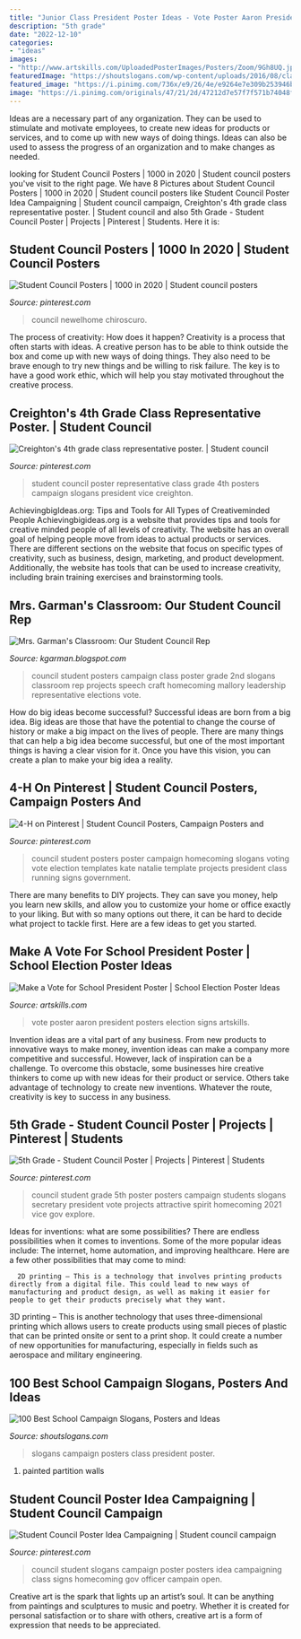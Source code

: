 ```yaml
---
title: "Junior Class President Poster Ideas - Vote Poster Aaron President Posters Election Signs Artskills"
description: "5th grade"
date: "2022-12-10"
categories:
- "ideas"
images:
- "http://www.artskills.com/UploadedPosterImages/Posters/Zoom/9Gh8UQ.jpg"
featuredImage: "https://shoutslogans.com/wp-content/uploads/2016/08/class-president-poster-ideas.gif"
featured_image: "https://i.pinimg.com/736x/e9/26/4e/e9264e7e309b253946b3efc7170f4519.jpg"
image: "https://i.pinimg.com/originals/47/21/2d/47212d7e57f7f571b74048f3b82d951b.jpg"
---
```



Ideas are a necessary part of any organization. They can be used to stimulate and motivate employees, to create new ideas for products or services, and to come up with new ways of doing things. Ideas can also be used to assess the progress of an organization and to make changes as needed.

	

		
looking for Student Council Posters | 1000 in 2020 | Student council posters you've visit to the right page. We have 8 Pictures about Student Council Posters | 1000 in 2020 | Student council posters like Student Council Poster Idea Campaigning | Student council campaign, Creighton&#039;s 4th grade class representative poster. | Student council and also 5th Grade - Student Council Poster | Projects | Pinterest | Students. Here it is:
		
    
## Student Council Posters | 1000 In 2020 | Student Council Posters

<img loading=lazy src="https://i.pinimg.com/736x/e9/26/4e/e9264e7e309b253946b3efc7170f4519.jpg" onerror="this.onerror=null;this.src='https://tse4.mm.bing.net/th?id=OIP.Xc3QoG0X5Xq2RqGZC_4ZKwHaJ6&amp;pid=15.1';" alt="Student Council Posters | 1000 in 2020 | Student council posters">

_Source: pinterest.com_

>council newelhome chiroscuro. 

	

The process of creativity: How does it happen?
Creativity is a process that often starts with ideas. A creative person has to be able to think outside the box and come up with new ways of doing things. They also need to be brave enough to try new things and be willing to risk failure. The key is to have a good work ethic, which will help you stay motivated throughout the creative process.

    
## Creighton&#039;s 4th Grade Class Representative Poster. | Student Council

<img loading=lazy src="https://i.pinimg.com/originals/47/21/2d/47212d7e57f7f571b74048f3b82d951b.jpg" onerror="this.onerror=null;this.src='https://tse4.mm.bing.net/th?id=OIP.RHbhc7c4-dKJEA071dq9yAHaNK&amp;pid=15.1';" alt="Creighton&#039;s 4th grade class representative poster. | Student council">

_Source: pinterest.com_

>student council poster representative class grade 4th posters campaign slogans president vice creighton. 

	

AchievingbigIdeas.org: Tips and Tools for All Types of Creativeminded People
Achievingbigideas.org is a website that provides tips and tools for creative minded people of all levels of creativity. The website has an overall goal of helping people move from ideas to actual products or services. There are different sections on the website that focus on specific types of creativity, such as business, design, marketing, and product development. Additionally, the website has tools that can be used to increase creativity, including brain training exercises and brainstorming tools.

    
## Mrs. Garman&#039;s Classroom: Our Student Council Rep

<img loading=lazy src="http://3.bp.blogspot.com/_BhMux15gTss/TKE6PNWnTwI/AAAAAAAAADY/c3zXw1FdagQ/s400/001.JPG" onerror="this.onerror=null;this.src='https://tse2.mm.bing.net/th?id=OIP.KaT_00ZawpUocNPEsCr_QQAAAA&amp;pid=15.1';" alt="Mrs. Garman&#039;s Classroom: Our Student Council Rep">

_Source: kgarman.blogspot.com_

>council student posters campaign class poster grade 2nd slogans classroom rep projects speech craft homecoming mallory leadership representative elections vote. 

	

How do big ideas become successful?
Successful ideas are born from a big idea. Big ideas are those that have the potential to change the course of history or make a big impact on the lives of people. There are many things that can help a big idea become successful, but one of the most important things is having a clear vision for it. Once you have this vision, you can create a plan to make your big idea a reality.

    
## 4-H On Pinterest | Student Council Posters, Campaign Posters And

<img loading=lazy src="https://s-media-cache-ak0.pinimg.com/originals/67/43/ae/6743ae59992067d736668f9e5d81e32b.jpg" onerror="this.onerror=null;this.src='https://tse2.mm.bing.net/th?id=OIP.Csrp9Ui32V3QyHTjbzDbDAHaJ3&amp;pid=15.1';" alt="4-H on Pinterest | Student Council Posters, Campaign Posters and">

_Source: pinterest.com_

>council student posters poster campaign homecoming slogans voting vote election templates kate natalie template projects president class running signs government. 

	

There are many benefits to DIY projects. They can save you money, help you learn new skills, and allow you to customize your home or office exactly to your liking. But with so many options out there, it can be hard to decide what project to tackle first. Here are a few ideas to get you started.

    
## Make A Vote For School President Poster | School Election Poster Ideas

<img loading=lazy src="http://www.artskills.com/UploadedPosterImages/Posters/Zoom/9Gh8UQ.jpg" onerror="this.onerror=null;this.src='https://tse3.mm.bing.net/th?id=OIP.IBlg3JLX0Zhy3X5G3SKQQQHaF0&amp;pid=15.1';" alt="Make a Vote for School President Poster | School Election Poster Ideas">

_Source: artskills.com_

>vote poster aaron president posters election signs artskills. 

	

Invention ideas are a vital part of any business. From new products to innovative ways to make money, invention ideas can make a company more competitive and successful. However, lack of inspiration can be a challenge. To overcome this obstacle, some businesses hire creative thinkers to come up with new ideas for their product or service. Others take advantage of technology to create new inventions. Whatever the route, creativity is key to success in any business.

    
## 5th Grade - Student Council Poster | Projects | Pinterest | Students

<img loading=lazy src="https://s-media-cache-ak0.pinimg.com/originals/c6/09/6a/c6096a11ab2acafd0a32013d86b76c79.jpg" onerror="this.onerror=null;this.src='https://tse4.mm.bing.net/th?id=OIP.eUhlLP4nsjM2oaYgRrV0SwHaKB&amp;pid=15.1';" alt="5th Grade - Student Council Poster | Projects | Pinterest | Students">

_Source: pinterest.com_

>council student grade 5th poster posters campaign students slogans secretary president vote projects attractive spirit homecoming 2021 vice gov explore. 

	

Ideas for inventions: what are some possibilities?
There are endless possibilities when it comes to inventions. Some of the more popular ideas include:
The internet, home automation, and improving healthcare. Here are a few other possibilities that may come to mind: 

      2D printing – This is a technology that involves printing products directly from a digital file. This could lead to new ways of manufacturing and product design, as well as making it easier for people to get their products precisely what they want.
3D printing – This is another technology that uses three-dimensional printing which allows users to create products using small pieces of plastic that can be printed onsite or sent to a print shop. It could create a number of new opportunities for manufacturing, especially in fields such as aerospace and military engineering.

    
## 100 Best School Campaign Slogans, Posters And Ideas

<img loading=lazy src="https://shoutslogans.com/wp-content/uploads/2016/08/class-president-poster-ideas.gif" onerror="this.onerror=null;this.src='https://tse1.mm.bing.net/th?id=OIP.R1gJgEid9JE8lOV9h1bVnQHaIL&amp;pid=15.1';" alt="100 Best School Campaign Slogans, Posters and Ideas">

_Source: shoutslogans.com_

>slogans campaign posters class president poster. 

	

1. painted partition walls

    
## Student Council Poster Idea Campaigning | Student Council Campaign

<img loading=lazy src="https://i.pinimg.com/736x/4e/5f/c4/4e5fc45dc7320e55c41dd7fddbcd293c.jpg" onerror="this.onerror=null;this.src='https://tse3.mm.bing.net/th?id=OIP.Q84wLefLknS6xGYMQ2iQwAHaJ3&amp;pid=15.1';" alt="Student Council Poster Idea Campaigning | Student council campaign">

_Source: pinterest.com_

>council student slogans campaign poster posters idea campaigning class signs homecoming gov officer campain open. 

	

Creative art is the spark that lights up an artist’s soul. It can be anything from paintings and sculptures to music and poetry. Whether it is created for personal satisfaction or to share with others, creative art is a form of expression that needs to be appreciated.

